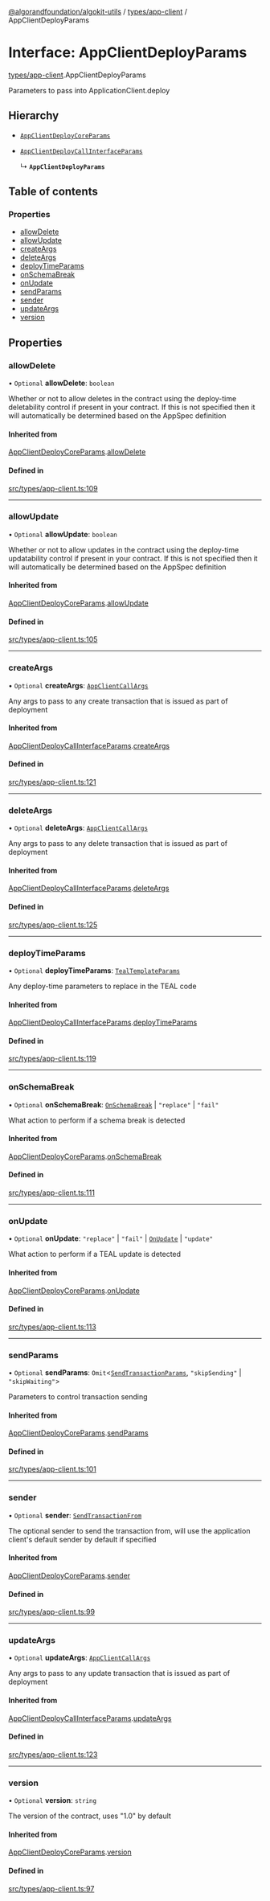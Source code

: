 [@algorandfoundation/algokit-utils](../README.md) / [types/app-client](../modules/types_app_client.md) / AppClientDeployParams

# Interface: AppClientDeployParams

[types/app-client](../modules/types_app_client.md).AppClientDeployParams

Parameters to pass into ApplicationClient.deploy

## Hierarchy

- [`AppClientDeployCoreParams`](types_app_client.AppClientDeployCoreParams.md)

- [`AppClientDeployCallInterfaceParams`](types_app_client.AppClientDeployCallInterfaceParams.md)

  ↳ **`AppClientDeployParams`**

## Table of contents

### Properties

- [allowDelete](types_app_client.AppClientDeployParams.md#allowdelete)
- [allowUpdate](types_app_client.AppClientDeployParams.md#allowupdate)
- [createArgs](types_app_client.AppClientDeployParams.md#createargs)
- [deleteArgs](types_app_client.AppClientDeployParams.md#deleteargs)
- [deployTimeParams](types_app_client.AppClientDeployParams.md#deploytimeparams)
- [onSchemaBreak](types_app_client.AppClientDeployParams.md#onschemabreak)
- [onUpdate](types_app_client.AppClientDeployParams.md#onupdate)
- [sendParams](types_app_client.AppClientDeployParams.md#sendparams)
- [sender](types_app_client.AppClientDeployParams.md#sender)
- [updateArgs](types_app_client.AppClientDeployParams.md#updateargs)
- [version](types_app_client.AppClientDeployParams.md#version)

## Properties

### allowDelete

• `Optional` **allowDelete**: `boolean`

Whether or not to allow deletes in the contract using the deploy-time deletability control if present in your contract.
If this is not specified then it will automatically be determined based on the AppSpec definition

#### Inherited from

[AppClientDeployCoreParams](types_app_client.AppClientDeployCoreParams.md).[allowDelete](types_app_client.AppClientDeployCoreParams.md#allowdelete)

#### Defined in

[src/types/app-client.ts:109](https://github.com/algorandfoundation/algokit-utils-ts/blob/main/src/types/app-client.ts#L109)

___

### allowUpdate

• `Optional` **allowUpdate**: `boolean`

Whether or not to allow updates in the contract using the deploy-time updatability control if present in your contract.
If this is not specified then it will automatically be determined based on the AppSpec definition

#### Inherited from

[AppClientDeployCoreParams](types_app_client.AppClientDeployCoreParams.md).[allowUpdate](types_app_client.AppClientDeployCoreParams.md#allowupdate)

#### Defined in

[src/types/app-client.ts:105](https://github.com/algorandfoundation/algokit-utils-ts/blob/main/src/types/app-client.ts#L105)

___

### createArgs

• `Optional` **createArgs**: [`AppClientCallArgs`](../modules/types_app_client.md#appclientcallargs)

Any args to pass to any create transaction that is issued as part of deployment

#### Inherited from

[AppClientDeployCallInterfaceParams](types_app_client.AppClientDeployCallInterfaceParams.md).[createArgs](types_app_client.AppClientDeployCallInterfaceParams.md#createargs)

#### Defined in

[src/types/app-client.ts:121](https://github.com/algorandfoundation/algokit-utils-ts/blob/main/src/types/app-client.ts#L121)

___

### deleteArgs

• `Optional` **deleteArgs**: [`AppClientCallArgs`](../modules/types_app_client.md#appclientcallargs)

Any args to pass to any delete transaction that is issued as part of deployment

#### Inherited from

[AppClientDeployCallInterfaceParams](types_app_client.AppClientDeployCallInterfaceParams.md).[deleteArgs](types_app_client.AppClientDeployCallInterfaceParams.md#deleteargs)

#### Defined in

[src/types/app-client.ts:125](https://github.com/algorandfoundation/algokit-utils-ts/blob/main/src/types/app-client.ts#L125)

___

### deployTimeParams

• `Optional` **deployTimeParams**: [`TealTemplateParams`](types_app.TealTemplateParams.md)

Any deploy-time parameters to replace in the TEAL code

#### Inherited from

[AppClientDeployCallInterfaceParams](types_app_client.AppClientDeployCallInterfaceParams.md).[deployTimeParams](types_app_client.AppClientDeployCallInterfaceParams.md#deploytimeparams)

#### Defined in

[src/types/app-client.ts:119](https://github.com/algorandfoundation/algokit-utils-ts/blob/main/src/types/app-client.ts#L119)

___

### onSchemaBreak

• `Optional` **onSchemaBreak**: [`OnSchemaBreak`](../enums/types_app.OnSchemaBreak.md) \| ``"replace"`` \| ``"fail"``

What action to perform if a schema break is detected

#### Inherited from

[AppClientDeployCoreParams](types_app_client.AppClientDeployCoreParams.md).[onSchemaBreak](types_app_client.AppClientDeployCoreParams.md#onschemabreak)

#### Defined in

[src/types/app-client.ts:111](https://github.com/algorandfoundation/algokit-utils-ts/blob/main/src/types/app-client.ts#L111)

___

### onUpdate

• `Optional` **onUpdate**: ``"replace"`` \| ``"fail"`` \| [`OnUpdate`](../enums/types_app.OnUpdate.md) \| ``"update"``

What action to perform if a TEAL update is detected

#### Inherited from

[AppClientDeployCoreParams](types_app_client.AppClientDeployCoreParams.md).[onUpdate](types_app_client.AppClientDeployCoreParams.md#onupdate)

#### Defined in

[src/types/app-client.ts:113](https://github.com/algorandfoundation/algokit-utils-ts/blob/main/src/types/app-client.ts#L113)

___

### sendParams

• `Optional` **sendParams**: `Omit`<[`SendTransactionParams`](types_transaction.SendTransactionParams.md), ``"skipSending"`` \| ``"skipWaiting"``\>

Parameters to control transaction sending

#### Inherited from

[AppClientDeployCoreParams](types_app_client.AppClientDeployCoreParams.md).[sendParams](types_app_client.AppClientDeployCoreParams.md#sendparams)

#### Defined in

[src/types/app-client.ts:101](https://github.com/algorandfoundation/algokit-utils-ts/blob/main/src/types/app-client.ts#L101)

___

### sender

• `Optional` **sender**: [`SendTransactionFrom`](../modules/types_transaction.md#sendtransactionfrom)

The optional sender to send the transaction from, will use the application client's default sender by default if specified

#### Inherited from

[AppClientDeployCoreParams](types_app_client.AppClientDeployCoreParams.md).[sender](types_app_client.AppClientDeployCoreParams.md#sender)

#### Defined in

[src/types/app-client.ts:99](https://github.com/algorandfoundation/algokit-utils-ts/blob/main/src/types/app-client.ts#L99)

___

### updateArgs

• `Optional` **updateArgs**: [`AppClientCallArgs`](../modules/types_app_client.md#appclientcallargs)

Any args to pass to any update transaction that is issued as part of deployment

#### Inherited from

[AppClientDeployCallInterfaceParams](types_app_client.AppClientDeployCallInterfaceParams.md).[updateArgs](types_app_client.AppClientDeployCallInterfaceParams.md#updateargs)

#### Defined in

[src/types/app-client.ts:123](https://github.com/algorandfoundation/algokit-utils-ts/blob/main/src/types/app-client.ts#L123)

___

### version

• `Optional` **version**: `string`

The version of the contract, uses "1.0" by default

#### Inherited from

[AppClientDeployCoreParams](types_app_client.AppClientDeployCoreParams.md).[version](types_app_client.AppClientDeployCoreParams.md#version)

#### Defined in

[src/types/app-client.ts:97](https://github.com/algorandfoundation/algokit-utils-ts/blob/main/src/types/app-client.ts#L97)
